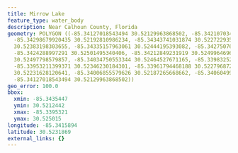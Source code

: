 ```yaml
---
title: Mirrow Lake
feature_type: water_body
description: Near Calhoun County, Florida
geometry: POLYGON ((-85.34127018543494 30.52129963868502, -85.34210703464737 30.52124418515071,
  -85.34298679920435 30.52192810986234, -85.34343741031874 30.52272293523773, -85.34354469867962
  30.52383198303655, -85.34335157963061 30.52444195393082, -85.34275076481079 30.52484859906628,
  -85.3424288997291 30.52501495340406, -85.34212849231919 30.52499646960309, -85.34120581241859
  30.52497798579857, -85.34034750553344 30.52464527671165, -85.3398325214027 30.52405379107747,
  -85.33953211399371 30.52346230184301, -85.33961794468188 30.52279687215117, -85.33991835209176
  30.52231628120641, -85.34006855579626 30.52187265668662, -85.3406049975997 30.52142903014179,
  -85.34127018543494 30.52129963868502))
geo_error: 100.0
bbox:
  xmin: -85.3435447
  ymin: 30.5212442
  xmax: -85.3395321
  ymax: 30.525015
longitude: -85.3415894
latitude: 30.5231869
external_links: {}
---
```

